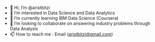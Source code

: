 - 👋 Hi, I’m @aristbitzi
- 👀 I’m interested in Data Science and Data Analytics
- 🌱 I’m currently learning IBM Data Science (Coursera)
- 💞️ I’m looking to collaborate on answering industry problems through Data Analysis
- 📫 How to reach me : Email (aristbitzi@gmail.com)

<!---
aristbitzi/aristbitzi is a ✨ special ✨ repository because its `README.md` (this file) appears on your GitHub profile.
You can click the Preview link to take a look at your changes.
--->
